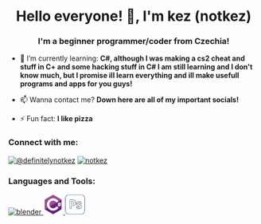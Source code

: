<h1 align="center">Hello everyone! 👋, I'm kez (notkez)</h1>
<h3 align="center">I'm a beginner programmer/coder from Czechia!</h3>

- 🌱 I’m currently learning: **C#, although I was making a cs2 cheat and stuff in C+ and some hacking stuff in C# I am still learning and I don't know much, but I promise ill learn everything and ill make usefull programs and apps for you guys!**

- 📫 Wanna contact me? **Down here are all of my important socials!**

- ⚡ Fun fact: **I like pizza**

<h3 align="left">Connect with me:</h3>
<p align="left">
<a href="https://www.youtube.com/c/definitelynotkez" target="blank"><img align="center" src="https://raw.githubusercontent.com/rahuldkjain/github-profile-readme-generator/master/src/images/icons/Social/youtube.svg" alt="@definitelynotkez" height="30" width="40" /></a>
<a href="https://discord.gg/notkez" target="blank"><img align="center" src="https://raw.githubusercontent.com/rahuldkjain/github-profile-readme-generator/master/src/images/icons/Social/discord.svg" alt="notkez" height="30" width="40" /></a>
</p>

<h3 align="left">Languages and Tools:</h3>
<p align="left"> <a href="https://www.blender.org/" target="_blank" rel="noreferrer"> <img src="https://download.blender.org/branding/community/blender_community_badge_white.svg" alt="blender" width="40" height="40"/> </a> <a href="https://www.w3schools.com/cs/" target="_blank" rel="noreferrer"> <img src="https://raw.githubusercontent.com/devicons/devicon/master/icons/csharp/csharp-original.svg" alt="csharp" width="40" height="40"/> </a> <a href="https://www.photoshop.com/en" target="_blank" rel="noreferrer"> <img src="https://raw.githubusercontent.com/devicons/devicon/master/icons/photoshop/photoshop-line.svg" alt="photoshop" width="40" height="40"/> </a> </p>

